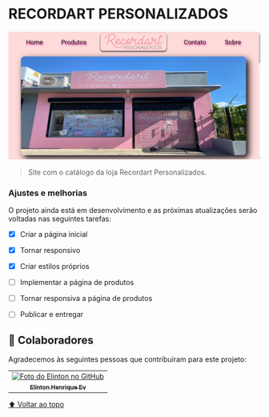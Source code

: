 # RECORDART PERSONALIZADOS


<img src="Assets/imagem-exemplo.png" alt="exemplo imagem">

> Site com o catálogo da loja Recordart Personalizados.

### Ajustes e melhorias

O projeto ainda está em desenvolvimento e as próximas atualizações serão voltadas nas seguintes tarefas:

- [x] Criar a página inicial
- [x] Tornar responsivo
- [x] Criar estilos próprios
- [ ] Implementar a página de produtos
- [ ] Tornar responsiva a página de produtos
- [ ] Publicar e entregar


## 🤝 Colaboradores

Agradecemos às seguintes pessoas que contribuíram para este projeto:

<table>
  <tr>
    <td align="center">
      <a href="#">
        <img src="https://avatars3.githubusercontent.com/elintonev" width="100px;" alt="Foto do Elinton no GitHub"/><br>
        <sub>
          <b>Elinton Henrique Ev</b>
        </sub>
      </a>
    </td>
  </tr>
</table>

[⬆ Voltar ao topo](#nome-do-projeto)<br>
